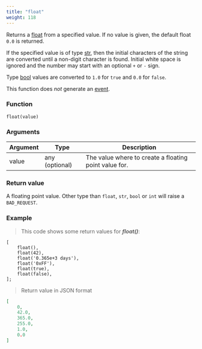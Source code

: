 ```yaml
---
title: "float"
weight: 118
---
```


Returns a [float](../../data-types/float) from a specified value.
If no value is given, the default float `0.0` is returned.

If the specified value is of type [str](../../data-types/str), then the initial characters
of the string are converted until a non-digit character is found.
Initial white space is ignored and the number may start with an optional `+` or `-` sign.

Type [bool](../../data-types/bool) values are converted to `1.0` for `true` and `0.0` for `false`.

This function does *not* generate an [event](../../events).

### Function

`float(value)`

### Arguments

Argument | Type | Description
-------- | ---- | -----------
value | any (optional) | The value where to create a floating point value for.

### Return value

A floating point value. Other type than `float`, `str`, `bool` or `int`
will raise a `BAD_REQUEST`.

### Example

> This code shows some return values for ***float()***:

```thingsdb,json_response
[
    float(),
    float(42),
    float('0.365e+3 days'),
    float('0xFF'),
    float(true),
    float(false),
];
```

> Return value in JSON format

```json
[
    0,
    42.0,
    365.0,
    255.0,
    1.0,
    0.0
]
```
